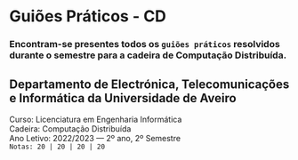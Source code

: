 # Guiões Práticos - CD
### Encontram-se presentes todos os `guiões práticos` resolvidos durante o semestre para a cadeira de Computação Distribuída.

## Departamento de Electrónica, Telecomunicações e Informática da Universidade de Aveiro
Curso: Licenciatura em Engenharia Informática  
Cadeira: Computação Distribuída  
Ano Letivo: 2022/2023 — 2º ano, 2º Semestre    
`Notas: 20 | 20 | 20 | 20`
 
